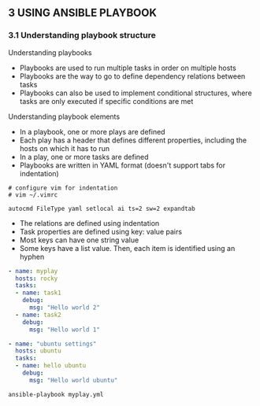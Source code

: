 ## 3 USING ANSIBLE PLAYBOOK

### 3.1 Understanding playbook structure

Understanding playbooks

- Playbooks are used to run multiple tasks in order on multiple hosts
- Playbooks are the way to go to define dependency relations between tasks
- Playbooks can also be used to implement conditional structures, where tasks are only executed if specific conditions are met

Understanding playbook elements

- In a playbook, one or more plays are defined
- Each play has a header that defines different properties, including the hosts on which it has to run
- In a play, one or more tasks are defined
- Playbooks are written in YAML format (doesn't support tabs for indentation)

```
# configure vim for indentation
# vim ~/.vimrc

autocmd FileType yaml setlocal ai ts=2 sw=2 expandtab
```

- The relations are defined using indentation
- Task properties are defined using key: value pairs
- Most keys can have one string value
- Some keys have a list value. Then, each item is identified using an hyphen


```yaml
- name: myplay
  hosts: rocky
  tasks:
  - name: task1
    debug:
      msg: "Hello world 2"
  - name: task2
    debug:
      msg: "Hello world 1"

- name: "ubuntu settings"
  hosts: ubuntu
  tasks:
  - name: hello ubuntu
    debug:
      msg: "Hello world ubuntu"
```

`ansible-playbook myplay.yml`

